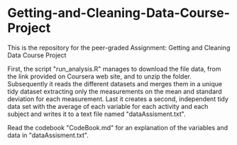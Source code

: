 # Getting-and-Cleaning-Data-Course-Project
This is the repository for the peer-graded Assignment: Getting and Cleaning Data Course Project

First, the script "run_analysis.R" manages to download the file data, from the link provided on Coursera web site, and to unzip the folder. Subsequently it 
reads the different datasets and merges them in a unique tidy dataset extracting only the measurements on the mean and standard deviation for each measurement. 
Last it creates a second, independent tidy data set with the average of each variable for each activity and each subject and writes it to a text file named "dataAssisment.txt".

Read the codebook "CodeBook.md" for an explanation of the variables and data in "dataAssisment.txt".



